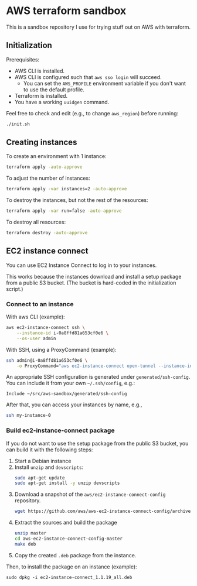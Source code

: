 # AWS terraform sandbox

This is a sandbox repository I use for trying stuff out on AWS with terraform.

## Initialization

Prerequisites:

- AWS CLI is installed.
- AWS CLI is configured such that `aws sso login` will succeed.
    - You can set the `AWS_PROFILE` environment variable if you don't want to
      use the default profile.
- Terraform is installed.
- You have a working `uuidgen` command.

Feel free to check and edit (e.g., to change `aws_region`) before running:

```bash
./init.sh
```

## Creating instances

To create an environment with 1 instance:

```bash
terraform apply -auto-approve
```

To adjust the number of instances:

```bash
terraform apply -var instances=2 -auto-approve
```

To destroy the instances, but not the rest of the resources:

```bash
terraform apply -var run=false -auto-approve
```

To destroy all resources:

```bash
terraform destroy -auto-approve
```

## EC2 instance connect

You can use EC2 Instance Connect to log in to your instances.

This works because the instances download and install a setup package from a
public S3 bucket. (The bucket is hard-coded in the initialization script.)

### Connect to an instance

With aws CLI (example):

```bash
aws ec2-instance-connect ssh \
    --instance-id i-0a8ffd81a653cf0e6 \
    --os-user admin
```

With SSH, using a ProxyCommand (example):

```bash
ssh admin@i-0a8ffd81a653cf0e6 \
    -o ProxyCommand="aws ec2-instance-connect open-tunnel --instance-id %h"
```

An appropriate SSH configuration is generated under `generated/ssh-config`.
You can include it from your own `~/.ssh/config`, e.g.:

```text
Include ~/src/aws-sandbox/generated/ssh-config
```

After that, you can access your instances by name, e.g.,

```bash
ssh my-instance-0
```

### Build ec2-instance-connect package

If you do not want to use the setup package from the public S3 bucket, you
can build it with the following steps:

1. Start a Debian instance
2. Install `unzip` and `devscripts`:
   ```bash
   sudo apt-get update
   sudo apt-get install -y unzip devscripts
   ```
3. Download a snapshot of the `aws/ec2-instance-connect-config` repository.
   ```bash
   wget https://github.com/aws/aws-ec2-instance-connect-config/archive/refs/heads/master.zip
   ```
4. Extract the sources and build the package
   ```bash
   unzip master
   cd aws-ec2-instance-connect-config-master
   make deb
   ```
5. Copy the created `.deb` package from the instance.

Then, to install the package on an instance (example):

```
sudo dpkg -i ec2-instance-connect_1.1.19_all.deb
```
